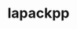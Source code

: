 ---
title: "lapackpp"
layout: cache
categories: [package, v0.18.1]
meta: {"versions": ["2021.04.00"], "compilers": ["gcc@=7.5.0"], "oss": ["ubuntu18.04"], "platforms": ["linux"], "targets": ["x86_64"], "stacks": ["e4s", "root"], "num_specs": 2, "num_specs_by_stack": {"root": 2, "e4s": 2}}
spec_details: [{"hash": "4qoci5u7gm2e7kwlqbpev753a3lhkcj2", "compiler": "gcc@=7.5.0", "versions": ["2021.04.00"], "os": "ubuntu18.04", "platform": "linux", "target": "x86_64", "variants": ["build_type=RelWithDebInfo", "~ipo", "+shared"], "stacks": ["root", "e4s"], "size": "-", "tarball": "https://binaries.spack.io/v0.18.1/build_cache/linux-ubuntu18.04-x86_64/gcc-7.5.0/lapackpp-2021.04.00/linux-ubuntu18.04-x86_64-gcc-7.5.0-lapackpp-2021.04.00-4qoci5u7gm2e7kwlqbpev753a3lhkcj2.spack"}, {"hash": "ihvtgpwncee7z5gaxmvbxrgmxt72falk", "compiler": "gcc@=7.5.0", "versions": ["2021.04.00"], "os": "ubuntu18.04", "platform": "linux", "target": "x86_64", "variants": ["build_type=RelWithDebInfo", "~ipo", "+shared"], "stacks": ["root", "e4s"], "size": "-", "tarball": "https://binaries.spack.io/v0.18.1/build_cache/linux-ubuntu18.04-x86_64/gcc-7.5.0/lapackpp-2021.04.00/linux-ubuntu18.04-x86_64-gcc-7.5.0-lapackpp-2021.04.00-ihvtgpwncee7z5gaxmvbxrgmxt72falk.spack"}]
---